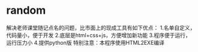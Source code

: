 # random
解决老师课堂随记点名的问题，比市面上的现成工具有如下优点： 1.名单自定义，代码量小，便于开发 2.底层是html+css+js，方便增加新功能 3.程序便于运行，运行压力小 4.提供python版 特别注意：本程序使用HTML2EXE编译
